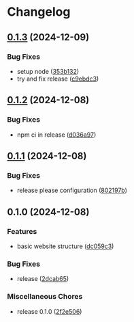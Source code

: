 # Changelog

## [0.1.3](https://github.com/cryptic-cruciverbalism/cryptic-cruciverbalism.github.io/compare/v0.1.2...v0.1.3) (2024-12-09)


### Bug Fixes

* setup node ([353b132](https://github.com/cryptic-cruciverbalism/cryptic-cruciverbalism.github.io/commit/353b132dbc1d931aa44fe2fd3f4edbc610b85610))
* try and fix release ([c9ebdc3](https://github.com/cryptic-cruciverbalism/cryptic-cruciverbalism.github.io/commit/c9ebdc3c37d5780c8dc84f2f76f213012fd8b547))

## [0.1.2](https://github.com/cryptic-cruciverbalism/website/compare/v0.1.1...v0.1.2) (2024-12-08)


### Bug Fixes

* npm ci in release ([d036a97](https://github.com/cryptic-cruciverbalism/website/commit/d036a974fd7b136d6dfdd77151c7d966c260fdb9))

## [0.1.1](https://github.com/cryptic-cruciverbalism/website/compare/v0.1.0...v0.1.1) (2024-12-08)


### Bug Fixes

* release please configuration ([802197b](https://github.com/cryptic-cruciverbalism/website/commit/802197b6e48adfa0c83defeeb8e517fb69add59b))

## 0.1.0 (2024-12-08)


### Features

* basic website structure ([dc059c3](https://github.com/cryptic-cruciverbalism/website/commit/dc059c32d1efb5996d7a20b4eda16df0604fa58b))


### Bug Fixes

* release ([2dcab65](https://github.com/cryptic-cruciverbalism/website/commit/2dcab651cc7f9f029fe0bff74d432c1ea5b43565))


### Miscellaneous Chores

* release 0.1.0 ([2f2e506](https://github.com/cryptic-cruciverbalism/website/commit/2f2e506ee7f27b50421265464ebbef6e1f66f521))
